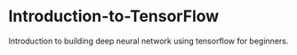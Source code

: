 # Introduction-to-TensorFlow

Introduction to building deep neural network using tensorflow for beginners.
